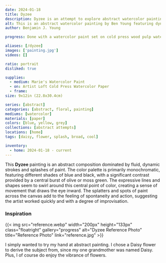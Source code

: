 ```yaml
---
date: 2024-01-18
title: Dyzee
description: Dyzee is an attempt to explore abstract watercolor painting. But the abstraction is subjectively representative to a floral reference by name, a Daisy flower.
alt: This is an abstract watercolor painting by Ben Young featuring dynamic blue and black brushstrokes, with splatters and washes creating a sense of movement, anchored by a central burst of yellow.
author: Benjamin J. Young

progress: Done with a watercolor paint set on cold press wood pulp watercolor paper, taped down. This took a few stages of painting a layer and waiting for dry time. So it took a few days.

aliases: [/dyzee]
images: ['painting.jpg']
videos: []

ratio: portrait
disliked: true

supplies:
  - medium: Marie's Watercolor Paint
  - on: Artist Loft Cold Press Watercolor Paper
  - frame: 
size: 9x12in (22.8x30.4cm)

series: [abstract]
categories: [abstract, floral, painting]
mediums: [watercolor]
materials: [paper]
colors: [blue, yellow, grey]
collections: [abstract attempts]
locations: [home]
tags: [daisy, flower, splash, broad, cool]

inventory:
  - home: 2024-01-18 - current
---
```


This **Dyzee** painting is an abstract composition dominated by fluid, dynamic strokes and splashes of paint. The color palette is primarily monochromatic, featuring different shades of blue and black, with a significant contrast provided by a central burst of olive or moss green. The expressive lines and shapes seem to swirl around this central point of color, creating a sense of movement that draws the eye inward. The splatters and spots of paint across the canvas add to the feeling of spontaneity and action, suggesting the artist worked quickly and with a degree of improvisation.

<!--more-->

### Inspiration ###

{{< img src="reference.webp" width="200px" height="133px" class="floatright" gallery="progress" alt="Dyzee Reference Photo" title="Reference Photo" link="reference.jpg" >}}

I simply wanted to try my hand at abstract painting. I chose a Daisy flower to derive the subject from, since my one grandmother was named Daisy. Plus, I of course do enjoy the vibrance of flowers.
